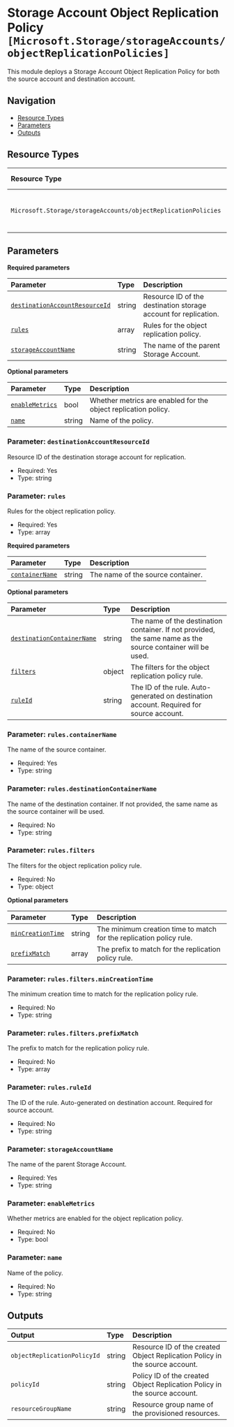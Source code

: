 # Storage Account Object Replication Policy `[Microsoft.Storage/storageAccounts/objectReplicationPolicies]`

This module deploys a Storage Account Object Replication Policy for both the source account and destination account.

## Navigation

- [Resource Types](#Resource-Types)
- [Parameters](#Parameters)
- [Outputs](#Outputs)

## Resource Types

| Resource Type | API Version | References |
| :-- | :-- | :-- |
| `Microsoft.Storage/storageAccounts/objectReplicationPolicies` | 2025-01-01 | <ul style="padding-left: 0px;"><li>[AzAdvertizer](https://www.azadvertizer.net/azresourcetypes/microsoft.storage_storageaccounts_objectreplicationpolicies.html)</li><li>[Template reference](https://learn.microsoft.com/en-us/azure/templates/Microsoft.Storage/2025-01-01/storageAccounts/objectReplicationPolicies)</li></ul> |

## Parameters

**Required parameters**

| Parameter | Type | Description |
| :-- | :-- | :-- |
| [`destinationAccountResourceId`](#parameter-destinationaccountresourceid) | string | Resource ID of the destination storage account for replication. |
| [`rules`](#parameter-rules) | array | Rules for the object replication policy. |
| [`storageAccountName`](#parameter-storageaccountname) | string | The name of the parent Storage Account. |

**Optional parameters**

| Parameter | Type | Description |
| :-- | :-- | :-- |
| [`enableMetrics`](#parameter-enablemetrics) | bool | Whether metrics are enabled for the object replication policy. |
| [`name`](#parameter-name) | string | Name of the policy. |

### Parameter: `destinationAccountResourceId`

Resource ID of the destination storage account for replication.

- Required: Yes
- Type: string

### Parameter: `rules`

Rules for the object replication policy.

- Required: Yes
- Type: array

**Required parameters**

| Parameter | Type | Description |
| :-- | :-- | :-- |
| [`containerName`](#parameter-rulescontainername) | string | The name of the source container. |

**Optional parameters**

| Parameter | Type | Description |
| :-- | :-- | :-- |
| [`destinationContainerName`](#parameter-rulesdestinationcontainername) | string | The name of the destination container. If not provided, the same name as the source container will be used. |
| [`filters`](#parameter-rulesfilters) | object | The filters for the object replication policy rule. |
| [`ruleId`](#parameter-rulesruleid) | string | The ID of the rule. Auto-generated on destination account. Required for source account. |

### Parameter: `rules.containerName`

The name of the source container.

- Required: Yes
- Type: string

### Parameter: `rules.destinationContainerName`

The name of the destination container. If not provided, the same name as the source container will be used.

- Required: No
- Type: string

### Parameter: `rules.filters`

The filters for the object replication policy rule.

- Required: No
- Type: object

**Optional parameters**

| Parameter | Type | Description |
| :-- | :-- | :-- |
| [`minCreationTime`](#parameter-rulesfiltersmincreationtime) | string | The minimum creation time to match for the replication policy rule. |
| [`prefixMatch`](#parameter-rulesfiltersprefixmatch) | array | The prefix to match for the replication policy rule. |

### Parameter: `rules.filters.minCreationTime`

The minimum creation time to match for the replication policy rule.

- Required: No
- Type: string

### Parameter: `rules.filters.prefixMatch`

The prefix to match for the replication policy rule.

- Required: No
- Type: array

### Parameter: `rules.ruleId`

The ID of the rule. Auto-generated on destination account. Required for source account.

- Required: No
- Type: string

### Parameter: `storageAccountName`

The name of the parent Storage Account.

- Required: Yes
- Type: string

### Parameter: `enableMetrics`

Whether metrics are enabled for the object replication policy.

- Required: No
- Type: bool

### Parameter: `name`

Name of the policy.

- Required: No
- Type: string

## Outputs

| Output | Type | Description |
| :-- | :-- | :-- |
| `objectReplicationPolicyId` | string | Resource ID of the created Object Replication Policy in the source account. |
| `policyId` | string | Policy ID of the created Object Replication Policy in the source account. |
| `resourceGroupName` | string | Resource group name of the provisioned resources. |
